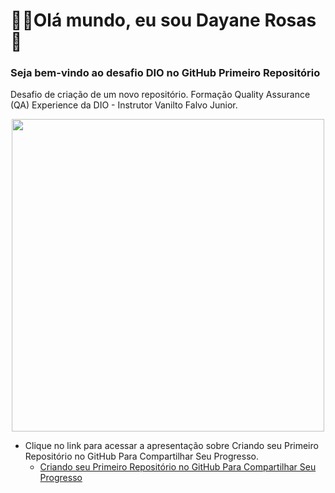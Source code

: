 <div>
  <h1 align="left">
  👋🏼Olá mundo, eu sou Dayane Rosas🥰
  </h1>
  </div>

### Seja bem-vindo ao desafio DIO no GitHub Primeiro Repositório

Desafio de criação  de um novo repositório. Formação Quality Assurance (QA) Experience da DIO - Instrutor Vanilto Falvo Junior.

  
  </div>
<div align="center">
  <a href="https://github.com/dayane-rosas">
    <img src="welcome.gif" width="500">
  </a>
</div>


- Clique no link para acessar a apresentação sobre Criando seu Primeiro Repositório no GitHub Para Compartilhar Seu Progresso. 
  - <a href='https://drive.google.com/file/d/1IZu0qohv1JOmxjEra1lknDiiStU68bl4/view'>Criando seu Primeiro Repositório no GitHub Para Compartilhar Seu Progresso </a>

